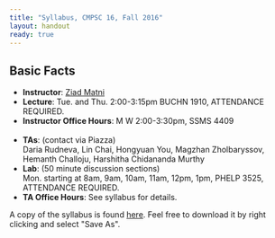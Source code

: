 ```yaml
---
title: "Syllabus, CMPSC 16, Fall 2016"
layout: handout
ready: true
---
```


Basic Facts
-----------

* **Instructor**:  [Ziad Matni](http://www.cs.ucsb.edu/~zmatni)
* **Lecture**: Tue. and Thu. 2:00-3:15pm BUCHN 1910, ATTENDANCE REQUIRED.
* **Instructor Office Hours**: M W 2:00-3:30pm, SSMS 4409<br/><br/>
* **TAs**: (contact via Piazza)<br/>
Daria Rudneva, Lin Chai, Hongyuan You, Magzhan Zholbaryssov, Hemanth Challoju, Harshitha Chidananda Murthy
* **Lab**: (50 minute discussion sections)<br/>
Mon. starting at 8am, 9am, 10am, 11am, 12pm, 1pm, PHELP 3525, ATTENDANCE REQUIRED.
* **TA Office Hours**: See syllabus for details. 


A copy of the syllabus is found [here](http://cs.ucsb.edu/~zmatni/syllabi/CS16F16_syllabus.pdf). Feel free to download it by right clicking and select "Save As".
